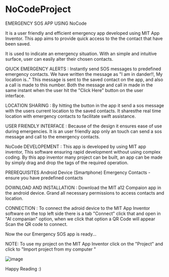 # NoCodeProject
EMERGENCY SOS APP USING NoCode

It is a user friendly and efficient emergency app developed using MIT App Inventor. This app aims to provide quick access to the the contact that have been saved. 

It is used to indicate an emergency situation. With an simple and intuitive surface, user can easily alter their chosen contacts.

QIUCK EMERGENCY ALERTS :
    Instantly send SOS messages to predefined emergency contacts. We have written the message as "I am in dander!!, My location is.."
This message is sent to the saved contact on the app, and also a call is made to this number. Both the message and call in made in the same instant when the user hit the "Click Here" button on the user interface.

LOCATION SHARING :
    By hitting the button in the app it send a sos message with the users current location to the saved contacts. It sharesthe real time location with emergency contacts to facilitate swift assistance.

USER FRIENDLY INTERFACE :
    Because of the design it ensures ease of use during emergencies. It is an user friendly app only an touch can send a sos message and call to the emergency contacts.

NoCode DEVELOPEMENT :
    This app is developed by using MIT app inventor, This software ensuring rapid development without using complex coding. By this app inventor many project can be built, an app can be made by simply drag and drop the tags of the required operation.

PREREQUISITES 
     Android Device (Smartphone)
     Emergency Contacts - ensure you have predefined contacts 

DOWNLOAD AND INSTALLATION :
     Download the MIT a12 Compaion app in the android device. Grand all necessary permissions to access contacts and location.

CONNECTION :
     To connect the adroid device to the MIT App Inventor software on the top left side there is a tab "Connect" click that and open in "AI companian" option, when we click that option a QR Code will appear Scan the QR code to connect.

Now the our Emergency SOS app is ready...

NOTE: To use my project on the MIT App Inventor click on the "Project" and click to "Import project from my computer "

![image](https://github.com/Sreejith2003/NoCodeProject/assets/125786861/efea3ef4-6505-42eb-ad72-475458f5bc15)


Happy Reading :)  
     
